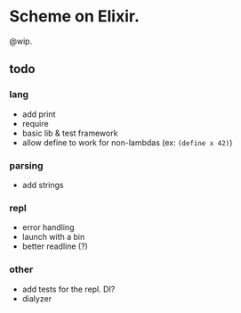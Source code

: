 # Scheme on Elixir.

@wip.

## todo

### lang

- add print
- require
- basic lib & test framework
- allow define to work for non-lambdas (ex: `(define x 42)`)

### parsing

- add strings

### repl

- error handling
- launch with a bin
- better readline (?)

### other

- add tests for the repl. DI?
- dialyzer
